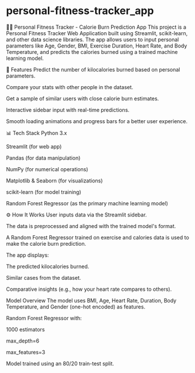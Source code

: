 # personal-fitness-tracker_app
🏋️‍♂️ Personal Fitness Tracker - Calorie Burn Prediction App
This project is a Personal Fitness Tracker Web Application built using Streamlit, scikit-learn, and other data science libraries. The app allows users to input personal parameters like Age, Gender, BMI, Exercise Duration, Heart Rate, and Body Temperature, and predicts the calories burned using a trained machine learning model.

🚀 Features
Predict the number of kilocalories burned based on personal parameters.

Compare your stats with other people in the dataset.

Get a sample of similar users with close calorie burn estimates.

Interactive sidebar input with real-time predictions.

Smooth loading animations and progress bars for a better user experience.

📊 Tech Stack
Python 3.x

Streamlit (for web app)

Pandas (for data manipulation)

NumPy (for numerical operations)

Matplotlib & Seaborn (for visualizations)

scikit-learn (for model training)

Random Forest Regressor (as the primary machine learning model)

⚙️ How It Works
User inputs data via the Streamlit sidebar.

The data is preprocessed and aligned with the trained model's format.

A Random Forest Regressor trained on exercise and calories data is used to make the calorie burn prediction.

The app displays:

The predicted kilocalories burned.

Similar cases from the dataset.

Comparative insights (e.g., how your heart rate compares to others).

Model Overview
The model uses BMI, Age, Heart Rate, Duration, Body Temperature, and Gender (one-hot encoded) as features.

Random Forest Regressor with:

1000 estimators

max_depth=6

max_features=3

Model trained using an 80/20 train-test split.
